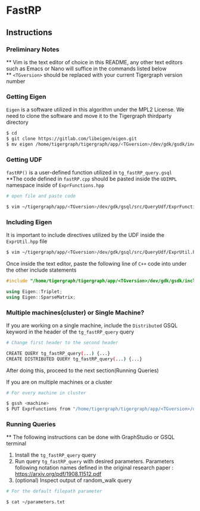 # FastRP
## Instructions

### Preliminary Notes
**  Vim is the text editor of choice in this README, any other text editors such as Emacs or Nano will suffice in the commands listed below 
\
**  `<TGversion>` should be replaced with your current Tigergraph version number

### Getting Eigen
`Eigen` is a software utilized in this algorithm under the MPL2 License. We need to clone the software and move it to the Tigergraph thirdparty directory
```bash
$ cd
$ git clone https://gitlab.com/libeigen/eigen.git
$ mv eigen /home/tigergraph/tigergraph/app/<TGversion>/dev/gdk/gsdk/include/thirdparty
```


### Getting UDF
`fastRP()` is a user-defined function utilized in `tg_fastRP_query.gsql` \
**The code defined in `fastRP.cpp` should be pasted inside the `UDIMPL` namespace inside of `ExprFunctions.hpp`
```bash
# open file and paste code

$ vim ~/tigergraph/app/<TGversion>/dev/gdk/gsql/src/QueryUdf/ExprFunctions.hpp
```

### Including Eigen
It is important to include directives utilized by the UDF inside the `ExprUtil.hpp` file
```bash
$ vim ~/tigergraph/app/<TGversion>/dev/gdk/gsql/src/QueryUdf/ExprUtil.hpp
```
Once inside the text editor, paste the following line of `C++` code into under the other include statements 
```c++
#include "/home/tigergraph/tigergraph/app/<TGversion>/dev/gdk/gsdk/include/thirdparty/eigen/Eigen/SparseCore"

using Eigen::Triplet;
using Eigen::SparseMatrix;
```

### Multiple machines(cluster) or Single Machine?
If you are working on a single machine, include the `Distributed` GSQL keyword in the header of the `tg_fastRP_query` query 
```bash
# Change first header to the second header

CREATE QUERY tg_fastRP_query(...) {...}         
CREATE DISTRIBUTED QUERY tg_fastRP_query(...) {...}
```
After doing this, proceed to the next section(Running Queries)

If you are on multiple machines or a cluster
```bash
# For every machine in cluster  

$ gssh <machine>
$ PUT ExprFunctions from "/home/tigergraph/tigergraph/app/<TGversion>/dev/gdk/gsql/src/QueryUdf/ExprFunctions.hpp"
```

### Running Queries
** The following instructions can be done with GraphStudio or GSQL terminal
1. Install the `tg_fastRP_query` query
2. Run query `tg_fastRP_query` with desired parameters. Parameters following notation names defined in the original research paper : https://arxiv.org/pdf/1908.11512.pdf
3. (optional) Inspect output of random_walk query

```bash
# For the default filepath parameter

$ cat ~/parameters.txt
```